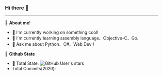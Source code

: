 ### Hi there 👋

___
👶 **About me!**
- 🔭 I'm currently working on something cool!
- 🍃 I'm currently learning assembly language、Objective-C、Go.
- 🤔 Ask me about Python、C#、Web Dev！


🤖 **Github State**
- :star2: Total State:   ![GitHub User's stars](https://img.shields.io/github/stars/1oid?style=social)
- Total Commits(2020): 
